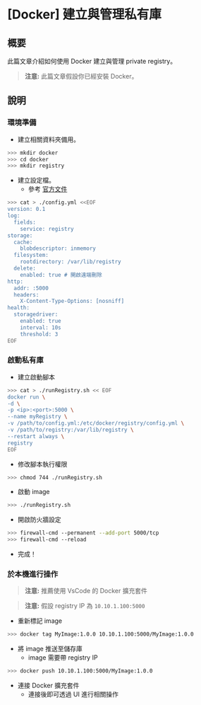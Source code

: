 # [Docker] 建立與管理私有庫
## 概要
此篇文章介紹如何使用 Docker 建立與管理 private registry。

> **注意:** 此篇文章假設你已經安裝 Docker。

## 說明
### 環境準備
- 建立相關資料夾備用。

```sh
>>> mkdir docker
>>> cd docker
>>> mkdir registry
```

- 建立設定檔。
    - 參考 [官方文件]

```sh
>>> cat > ./config.yml <<EOF
version: 0.1
log:
  fields:
    service: registry
storage:
  cache:
    blobdescriptor: inmemory
  filesystem:
    rootdirectory: /var/lib/registry
  delete:
    enabled: true # 開啟遠端刪除
http:
  addr: :5000
  headers:
    X-Content-Type-Options: [nosniff]
health:
  storagedriver:
    enabled: true
    interval: 10s
    threshold: 3
EOF
```

### 啟動私有庫
- 建立啟動腳本

```sh
>>> cat > ./runRegistry.sh << EOF
docker run \
-d \
-p <ip>:<port>:5000 \
--name myRegistry \
-v /path/to/config.yml:/etc/docker/registry/config.yml \
-v /path/to/registry:/var/lib/registry \
--restart always \
registry
EOF
```

- 修改腳本執行權限

```sh
>>> chmod 744 ./runRegistry.sh
```

- 啟動 image

```sh
>>> ./runRegistry.sh
```

- 開啟防火牆設定

```sh
>>> firewall-cmd --permanent --add-port 5000/tcp
>>> firewall-cmd --reload
```

- 完成！

### 於本機進行操作
> **注意:** 推薦使用 VsCode 的 Docker 擴充套件

> **注意:** 假設 registry IP 為 `10.10.1.100:5000`

- 重新標記 image

```sh
>>> docker tag MyImage:1.0.0 10.10.1.100:5000/MyImage:1.0.0
```

- 將 image 推送至儲存庫
    - image 需要帶 registry IP

```sh
>>> docker push 10.10.1.100:5000/MyImage:1.0.0
```

- 連接 Docker 擴充套件
    - 連接後即可透過 UI 進行相關操作



[官方文件]: https://docs.docker.com/registry/configuration/